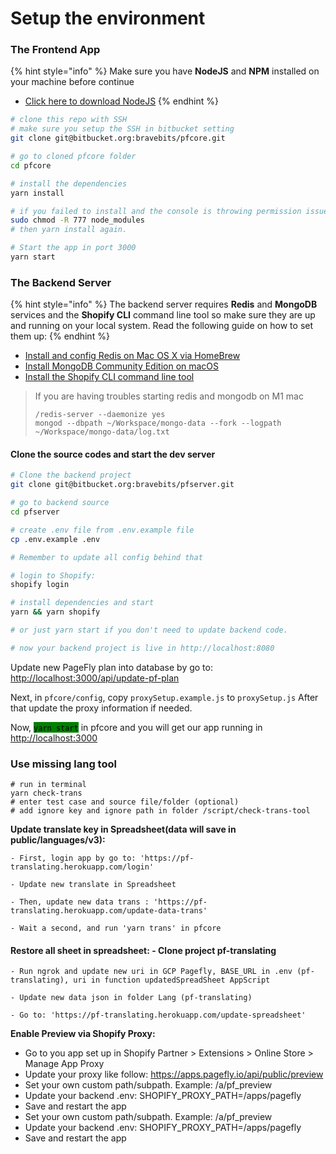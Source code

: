 # Setup the environment

### The Frontend App

{% hint style="info" %}
Make sure you have **NodeJS** and **NPM** installed on your machine before continue

* [Click here to download NodeJS](https://nodejs.org/en/download/)
{% endhint %}

```bash
# clone this repo with SSH
# make sure you setup the SSH in bitbucket setting
git clone git@bitbucket.org:bravebits/pfcore.git

# go to cloned pfcore folder
cd pfcore

# install the dependencies
yarn install

# if you failed to install and the console is throwing permission issue, please chmod the node_modules:
sudo chmod -R 777 node_modules
# then yarn install again.

# Start the app in port 3000
yarn start
```

### The Backend Server

{% hint style="info" %}
The backend server requires **Redis** and **MongoDB** services and the **Shopify CLI** command line tool so make sure they are up and running on your local system. Read the following guide on how to set them up:
{% endhint %}

* [Install and config Redis on Mac OS X via HomeBrew](https://medium.com/@petehouston/install-and-config-redis-on-mac-os-x-via-homebrew-eb8df9a4f298)
* [Install MongoDB Community Edition on macOS](https://medium.com/@petehouston/install-and-config-redis-on-mac-os-x-via-homebrew-eb8df9a4f298)
* [Install the Shopify CLI command line tool](https://shopify.dev/apps/tools/cli/installation)

> If you are having troubles starting redis and mongodb on M1 mac
>
> ```
> /redis-server --daemonize yes
> mongod --dbpath ~/Workspace/mongo-data --fork --logpath ~/Workspace/mongo-data/log.txt
> ```

#### Clone the source codes and start the dev server

```bash
# Clone the backend project
git clone git@bitbucket.org:bravebits/pfserver.git

# go to backend source
cd pfserver

# create .env file from .env.example file
cp .env.example .env

# Remember to update all config behind that

# login to Shopify:
shopify login

# install dependencies and start
yarn && yarn shopify

# or just yarn start if you don't need to update backend code.

# now your backend project is live in http://localhost:8080
```

Update new PageFly plan into database by go to: [http://localhost:3000/api/update-pf-plan](http://localhost:3000/api/update-pf-plan)

Next, in `pfcore/config`, copy `proxySetup.example.js` to `proxySetup.js` After that update the proxy information if needed.

Now, <mark style="background-color:green;">`yarn start`</mark> in pfcore and you will get our app running in [http://localhost:3000](http://localhost:3000)

### **Use missing lang tool**

```
# run in terminal
yarn check-trans
# enter test case and source file/folder (optional)
# add ignore key and ignore path in folder /script/check-trans-tool
```

**Update translate key in Spreadsheet(data will save in public/languages/v3):**

```
- First, login app by go to: 'https://pf-translating.herokuapp.com/login'

- Update new translate in Spreadsheet

- Then, update new data trans : 'https://pf-translating.herokuapp.com/update-data-trans'

- Wait a second, and run 'yarn trans' in pfcore
```

#### Restore all sheet in spreadsheet: - Clone project pf-translating

```
- Run ngrok and update new uri in GCP Pagefly, BASE_URL in .env (pf-translating), uri in function updatedSpreadSheet AppScript

- Update new data json in folder Lang (pf-translating)

- Go to: 'https://pf-translating.herokuapp.com/update-spreadsheet'
```

**Enable Preview via Shopify Proxy:**

* Go to you app set up in Shopify Partner > Extensions > Online Store > Manage App Proxy
* Update your proxy like follow: https://apps.pagefly.io/api/public/preview
* Set your own custom path/subpath. Example: /a/pf\_preview
* Update your backend .env: SHOPIFY\_PROXY\_PATH=/apps/pagefly
* Save and restart the app
* Set your own custom path/subpath. Example: /a/pf\_preview
* Update your backend .env: SHOPIFY\_PROXY\_PATH=/apps/pagefly
* Save and restart the app
